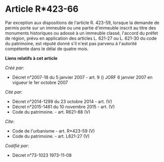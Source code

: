 # Article R*423-66

Par exception aux dispositions de l'article R. 423-59, lorsque la demande de permis porte sur un immeuble ou une partie
d'immeuble inscrit au titre des monuments historiques ou adossé à un immeuble classé, l'accord du préfet de région, prévu en
application des articles L. 621-27 ou L. 621-30 du code du patrimoine, est réputé donné s'il n'est pas parvenu à l'autorité
compétente dans le délai de quatre mois.

**Liens relatifs à cet article**

_Créé par_:

  - Décret n°2007-18 du 5 janvier 2007 - art. 9 () JORF 6 janvier 2007 en vigueur le 1er octobre 2007

_Cité par_:

  - Décret n°2014-1299 du 23 octobre 2014 - art. (V)
  - Décret n°2015-1461 du 10 novembre 2015 - art. (V)
  - Code du patrimoine. - art. R621-88 (V)

_Cite_:

  - Code de l'urbanisme - art. R*423-59 (V)
  - Code du patrimoine. - art. L621-27 (V)

_Codifié par_:

  - Décret n°73-1023 1973-11-08
